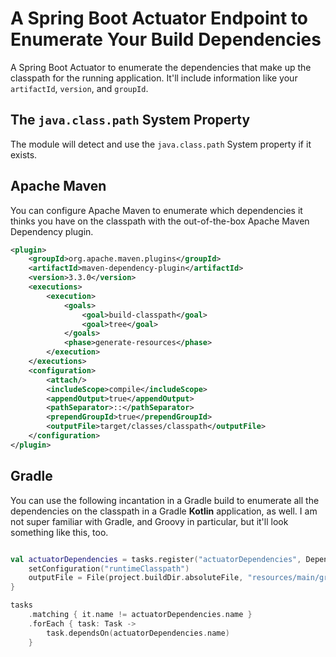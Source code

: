 # A Spring Boot Actuator Endpoint to Enumerate Your Build Dependencies   

A Spring Boot Actuator to enumerate the dependencies that make up the classpath for the running application. 
It'll include information like your `artifactId`, `version`, and `groupId`.

## The `java.class.path` System Property

The module will detect and use the `java.class.path` System property if it exists.

## Apache Maven 

You can configure Apache Maven to enumerate which dependencies it thinks you have on the classpath with the out-of-the-box Apache Maven Dependency plugin.

```xml
<plugin>
    <groupId>org.apache.maven.plugins</groupId>
    <artifactId>maven-dependency-plugin</artifactId>
    <version>3.3.0</version>
    <executions>
        <execution>
            <goals>
                <goal>build-classpath</goal>
                <goal>tree</goal>
            </goals>
            <phase>generate-resources</phase>
        </execution>
    </executions>
    <configuration>
        <attach/>
        <includeScope>compile</includeScope>
        <appendOutput>true</appendOutput>
        <pathSeparator>::</pathSeparator>
        <prependGroupId>true</prependGroupId>
        <outputFile>target/classes/classpath</outputFile>
    </configuration>
</plugin>
```

## Gradle 

You can use the following incantation in a Gradle build to enumerate all the dependencies on the classpath in a Gradle **Kotlin** application, as well. I am not super familiar with Gradle, and Groovy in particular, but it'll look something like this, too. 

```kotlin 

val actuatorDependencies = tasks.register("actuatorDependencies", DependencyReportTask::class.java) {
    setConfiguration("runtimeClasspath")
    outputFile = File(project.buildDir.absoluteFile, "resources/main/gradle-classpath")
}

tasks
    .matching { it.name != actuatorDependencies.name }
    .forEach { task: Task ->
        task.dependsOn(actuatorDependencies.name)
    }

```

